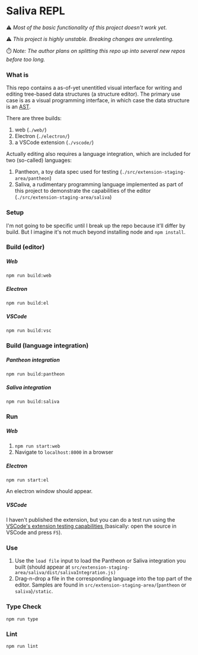 # Saliva REPL

⚠️ *Most of the basic functionality of this project doesn't work yet.*

⚠️ *This project is highly unstable. Breaking changes are unrelenting.*

⏱️ *Note: The author plans on splitting this repo up into several new repos before too long.*

### What is
This repo contains a as-of-yet unentitled visual interface for writing and editing tree-based data structures (a structure editor). The primary use case is as a visual programming interface, in which case the data structure is an [AST](https://en.wikipedia.org/wiki/Abstract_syntax_tree).

There are three builds:
1. web (`./web/`)
2. Electron (`./electron/`)
3. a VSCode extension (`./vscode/`)

Actually editing also requires a language integration, which are included for two (so-called) languages:

1. Pantheon, a toy data spec used for testing (`./src/extension-staging-area/pantheon`)
2. Saliva, a rudimentary programming language implemented as part of this project to demonstrate the capabilities of the editor (`./src/extension-staging-area/saliva`)


### Setup
I'm not going to be specific until I break up the repo because it'll differ by build. But I imagine it's not much beyond installing node and `npm install`.

### Build (editor)

##### Web
```shell
npm run build:web
```

##### Electron
```shell
npm run build:el
```

##### VSCode
```shell
npm run build:vsc
```
### Build (language integration)

##### Pantheon integration
```shell
npm run build:pantheon
```

##### Saliva integration
```shell
npm run build:saliva
```

### Run

##### Web
1. `npm run start:web`
2. Navigate to `localhost:8000` in a browser

##### Electron
```shell
npm run start:el
```
An electron window should appear.

##### VSCode
I haven't published the extension, but you can do a test run using the [VSCode's extension testing capabilities ](https://code.visualstudio.com/api/working-with-extensions/testing-extension) (basically: open the source in VSCode and press `F5`).

### Use
1. Use the `load file` input to load the Pantheon or Saliva integration you built (should appear at `src/extension-staging-area/saliva/dist/salivaIntegration.js)`
2. Drag-n-drop a file in the corresponding language into the top part of the editor. Samples are found in `src/extension-staging-area/`(`pantheon` or `saliva`)`/static`.

### Type Check
```shell
npm run type
```

### Lint
```shell
npm run lint
```
